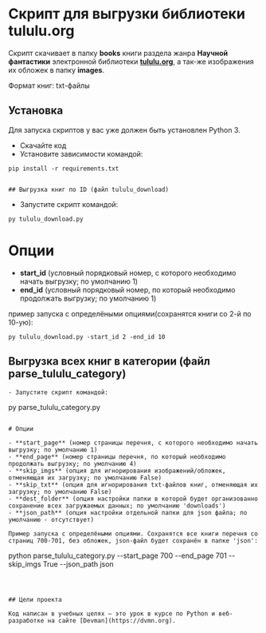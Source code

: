 # Скрипт для выгрузки библиотеки tululu.org

Скрипт скачивает в папку **books** книги раздела жанра **Научной фантастики** электронной библиотеки **[tululu.org](https://tululu.org/)**, а так-же изображения их обложек в папку **images**.

Формат книг: txt-файлы

## Установка

Для запуска скриптов у вас уже должен быть установлен Python 3.

- Скачайте код
- Установите зависимости командой:
```
pip install -r requirements.txt


## Выгрузка книг по ID (файл tululu_download)

```
- Запустите скрипт командой: 
```
py tululu_download.py
```

# Опции

- **start_id** (условный порядковый номер, с которого необходимо начать выгрузку; по умолчанию 1)
- **end_id** (условный порядковый номер, по который необходимо продолжать выгрузку; по умолчанию 1)

пример запуска с определёными опциями(сохранятся книги со 2-й по 10-ую):
```
py tululu_download.py -start_id 2 -end_id 10
```


## Выгрузка всех книг в категории (файл parse_tululu_category)

```
- Запустите скрипт командой: 
```
py parse_tululu_category.py
```

# Опции

- **start_page** (номер страницы перечня, с которого необходимо начать выгрузку; по умолчанию 1)
- **end_page** (номер страницы перечня, по который необходимо продолжать выгрузку; по умолчанию 4)
- **skip_imgs** (опция для игнорирования изображений/обложек, отменяющая их загрузку; по умолчанию False)
- **skip_txt** (опция для игнорирования txt-файлов книг, отменяющая их загрузку; по умолчанию False)
- **dest_folder** (опция настройки папки в которой будет организованно сохранение всех загружаемых данных; по умолчанию 'downloads')
- **json_path** (опция настройки отдельной папки для json файла; по умолчанию - отсутствует)

Пример запуска с определёными опциями. Сохранятся все книги перечня со страниц 700-701, без обложек, json-файл будет сохранён в папке 'json':
```
python parse_tululu_category.py --start_page 700 --end_page 701 --skip_imgs True --json_path json
```



## Цели проекта

Код написан в учебных целях — это урок в курсе по Python и веб-разработке на сайте [Devman](https://dvmn.org).
